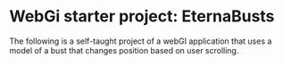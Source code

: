 # WebGi starter project: EternaBusts
The following is a self-taught project of a webGI application that uses a model of a bust that changes position based on user scrolling. 




